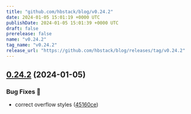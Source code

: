 ```yaml
---
title: "github.com/hbstack/blog/v0.24.2"
date: 2024-01-05 15:01:19 +0000 UTC
publishDate: 2024-01-05 15:01:39 +0000 UTC
draft: false
prerelease: false
name: "v0.24.2"
tag_name: "v0.24.2"
release_url: "https://github.com/hbstack/blog/releases/tag/v0.24.2"
---
```


## [0.24.2](https://github.com/hbstack/blog/compare/v0.24.1...v0.24.2) (2024-01-05)


### Bug Fixes 🐞

* correct overflow styles ([45160ce](https://github.com/hbstack/blog/commit/45160ceda3e2db3d74b4836ca09dc23ab8bbd19b))
